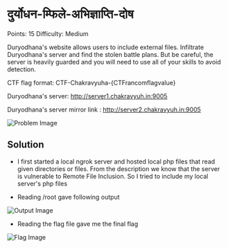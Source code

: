 दुर्योधन-म्फिले-अभिज्ञाप्ति-दोष
=
Points: 15
Difficulty: Medium

Duryodhana's website allows users to include external files. Infiltrate Duryodhana's server and find the stolen battle plans. But be careful, the server is heavily guarded and you will need to use all of your skills to avoid detection.

CTF flag format: CTF-Chakravyuha-{CTFrancomflagvalue}

Duryodhana's server: http://server1.chakravyuh.in:9005

Duryodhana's server mirror link : http://server2.chakravyuh.in:9005


![Problem Image]()


## Solution

- I first started a local ngrok server and hosted local php files that read given directories or files.
From the description we know that the server is vulnerable to Remote File Inclusion. So I tried to include my local server's php files


- Reading /root gave following output

![Output Image]()

- Reading the flag file gave me the final flag

![Flag Image]()

